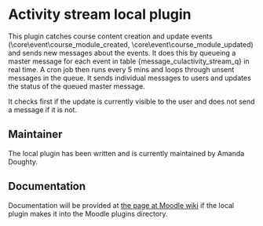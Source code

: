 Activity stream local plugin
============================

This plugin catches course content creation and update events (\core\event\course_module_created, \core\event\course_module_updated) and sends new messages about the events. It does this by queueing a master message for each event in table {message_culactivity_stream_q} in real time. A cron job then runs every 5 mins and loops through unsent messages in the queue.  It sends individual messages to users and updates the status of the queued master message.

It checks first if the update is currently visible to the user and does not send a message if it is not.


Maintainer
----------

The local plugin has been written and is currently maintained by Amanda Doughty.


Documentation
-------------

Documentation will be provided at [the page at Moodle wiki](http://docs.moodle.org/en/Activity_Stream_local)
if the local plugin makes it into the Moodle plugins directory.